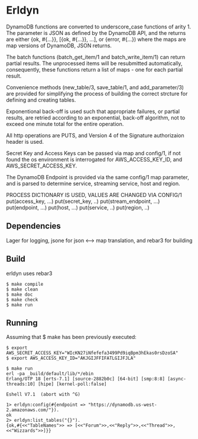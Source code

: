 Erldyn
=====
DynamoDB functions are converted to underscore_case functions of arity 1.
The parameter is JSON as defined by the DynamoDB API, and the returns are
either {ok, #{...}}, [{ok, #{...}}, ...], or {error, #{...}) where the 
maps are map versions of DynamoDB, JSON returns. 

The batch functions (batch_get_item/1 and batch_write_item/1) can return
partial results. The unprocessed items will be resubmitted automatically,
consequently, these functions return a list of maps - one for each partial 
result.

Convenience methods (new_table/3, save_table/1, and add_parameter/3) are 
provided for simplifying the process of building the correct strcture
for defining and creating tables.

Exponentional back-off is used such that appropriate failures, or partial
results, are retried according to an exponential,  back-off algorithm, not 
to exceed one minute total for the entire operation.

All http operations are PUTS, and Version 4 of the Signature authorizaion
header is used.

Secret Key and Access Keys can be passed via map and config/1, if not found
the os environment is interrogated for AWS_ACCESS_KEY_ID, and
AWS_SECRET_ACCESS_KEY.

The DynamoDB Endpoint is provided via the same config/1 map parameter, and
is parsed to determine service, streaming service, host and region. 

PROCESS DICTIONARY IS USED,  VALUES ARE CHANGED VIA CONFIG/1
  put(access_key, ...) 
  put(secret_key, ..) 
  put(stream_endpoint, ...) 
  put(endpoint, ...) 
  put(host, ...) 
  put(service, ..) 
  put(region, ..) 


Dependencies
------------
Lager for logging, jsone for json <--> map translation, and rebar3 for building


Build
-----
erldyn uses rebar3

    $ make compile
    $ make clean
    $ make doc
    $ make check
    $ make run
    

Running
-------
Assuming that $ make has been previously executed:


    $ export AWS_SECRET_ACCESS_KEY="WIcKN27iNfefefa3499Pd9iqBpm3hEkas0rsDzoSA"
    $ export AWS_ACCESS_KEY_ID="AKJGIJFFIFATLGIJFJLA"
   
    $ make run
    erl -pa _build/default/lib/*/ebin
    Erlang/OTP 18 [erts-7.1] [source-2882b0c] [64-bit] [smp:8:8] [async-threads:10] [hipe] [kernel-poll:false]

    Eshell V7.1  (abort with ^G)

    1> erldyn:config(#{endpoint => "https://dynamodb.us-west-2.amazonaws.com/"}).
    ok
    2> erldyn:list_tables("{}").
    {ok,#{<<"TableNames">> => [<<"Forum">>,<<"Reply">>,<<"Thread">>,<<"Wizzards">>]}}
    
